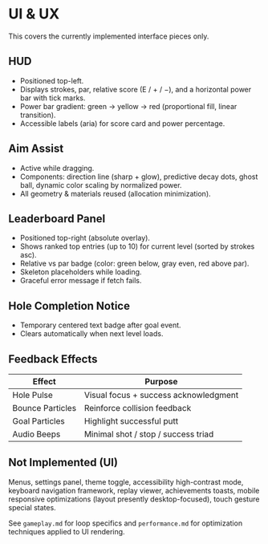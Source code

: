 # UI & UX

This covers the currently implemented interface pieces only.

## HUD

* Positioned top-left.
* Displays strokes, par, relative score (E / + / −), and a horizontal power bar with tick marks.
* Power bar gradient: green → yellow → red (proportional fill, linear transition).
* Accessible labels (aria) for score card and power percentage.

## Aim Assist

* Active while dragging.
* Components: direction line (sharp + glow), predictive decay dots, ghost ball, dynamic color scaling by normalized power.
* All geometry & materials reused (allocation minimization).

## Leaderboard Panel

* Positioned top-right (absolute overlay).
* Shows ranked top entries (up to 10) for current level (sorted by strokes asc).
* Relative vs par badge (color: green below, gray even, red above par).
* Skeleton placeholders while loading.
* Graceful error message if fetch fails.

## Hole Completion Notice

* Temporary centered text badge after goal event.
* Clears automatically when next level loads.

## Feedback Effects

| Effect | Purpose |
|--------|---------|
| Hole Pulse | Visual focus + success acknowledgment |
| Bounce Particles | Reinforce collision feedback |
| Goal Particles | Highlight successful putt |
| Audio Beeps | Minimal shot / stop / success triad |

## Not Implemented (UI)

Menus, settings panel, theme toggle, accessibility high-contrast mode, keyboard navigation framework, replay viewer, achievements toasts, mobile responsive optimizations (layout presently desktop-focused), touch gesture special states.

See `gameplay.md` for loop specifics and `performance.md` for optimization techniques applied to UI rendering.
